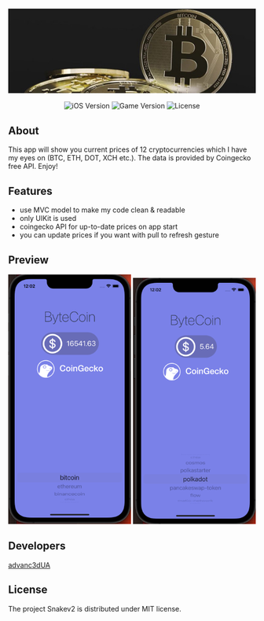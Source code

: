 <p align="center">
      <img src="https://github.com/advanc3dUA/ByteCoin/blob/master/btc-logo.jpg" alt= "project Logo" width="600">
</p>

<p align="center">
   <img src="https://img.shields.io/badge/iOS-13%2B-blueviolet" alt="iOS Version">
   <img src="https://img.shields.io/badge/Version-1.0-blue" alt="Game Version">
   <img src="https://img.shields.io/badge/License-MIT-source" alt="License">
</p>

## About

This app will show you current prices of 12 cryptocurrencies which I have my eyes on (BTC, ETH, DOT, XCH etc.). The data is provided by Coingecko free API.
Enjoy!

## Features
- use MVC model to make my code clean & readable
- only UIKit is used
- coingecko API for up-to-date prices on app start
- you can update prices if you want with pull to refresh gesture

## Preview

<p align="center">
      <img src="https://github.com/advanc3dUA/ByteCoin/blob/master/bytecoin-1.png" alt= "project Logo" width="250">
      <img src="https://github.com/advanc3dUA/ByteCoin/blob/master/bytecoin-2.png" alt= "project Logo" width="250">
</p>


## Developers
[advanc3dUA](https://github.com/advanc3dUA)

## License
The project Snakev2 is distributed under MIT license.
